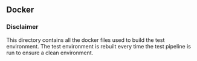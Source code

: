 ## Docker

### Disclaimer

This directory contains all the docker files used to build the test environment. The test environment is rebuilt every
time the test pipeline is run to ensure a clean environment.